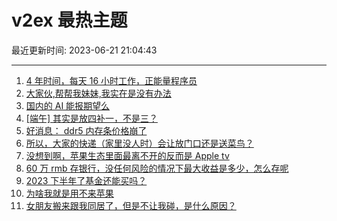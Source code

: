 # v2ex 最热主题

最近更新时间: 2023-06-21 21:04:43

--- 
1. [4 年时间，每天 16 小时工作，正能量程序员](https://www.v2ex.com/t/950500) 
2. [大家伙,帮帮我妹妹,我实在是没有办法](https://www.v2ex.com/t/950534) 
3. [国内的 AI 能报期望么](https://www.v2ex.com/t/950515) 
4. [[端午] 其实是放四补一，不是三？](https://www.v2ex.com/t/950535) 
5. [好消息： ddr5 内存条价格崩了](https://www.v2ex.com/t/950540) 
6. [所以，大家的快递（家里没人时）会让放门口还是送菜鸟？](https://www.v2ex.com/t/950521) 
7. [没想到啊，苹果生态里面最离不开的反而是 Apple tv](https://www.v2ex.com/t/950527) 
8. [60 万 rmb 存银行，没任何风险的情况下最大收益是多少，怎么存呢](https://www.v2ex.com/t/950544) 
9. [2023 下半年了基金还能买吗？](https://www.v2ex.com/t/950509) 
10. [为啥我就是用不来苹果](https://www.v2ex.com/t/950641) 
11. [女朋友搬来跟我同居了，但是不让我碰，是什么原因？](https://www.v2ex.com/t/950707) 
